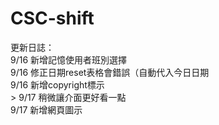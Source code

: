 # CSC-shift


更新日誌：<br>
9/16 新增記憶使用者班別選擇<br>
9/16 修正日期reset表格會錯誤（自動代入今日日期<br>
9/16 新增copyright標示<br>>
9/17 稍微讓介面更好看一點<br>
9/17 新增網頁圖示<br>